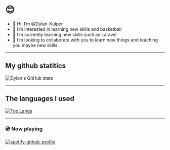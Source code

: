 # 😊

- 👋 Hi, I’m @Dylan-Kuiper
- 👀 I’m interested in learning new skills and basketball
- 🌱 I’m currently learning new skills such as Laravel
- 💞️ I’m looking to collaborate with you to learn new things and teaching you maybe new skills
***
## My github statitics
![Dylan's GitHub stats](https://github-readme-stats.vercel.app/api?username=Dylan-Kuiper&show_icons=true&theme=swift)</br>
***
## The languages I used
[![Top Langs](https://github-readme-stats.vercel.app/api/top-langs/?username=Dylan-Kuiper&layout=compact)](https://github.com/Dylan-Kuiper/github-readme-stats)
***
### 💿 Now playing
[![spotify-github-profile](https://spotify-github-profile.vercel.app/api/view?uid=31t6afyffba734tihsv4kxxfibua&cover_image=true&theme=default&show_offline=false&background_color=121212&interchange=false)](https://github.com/kittinan/spotify-github-profile)
